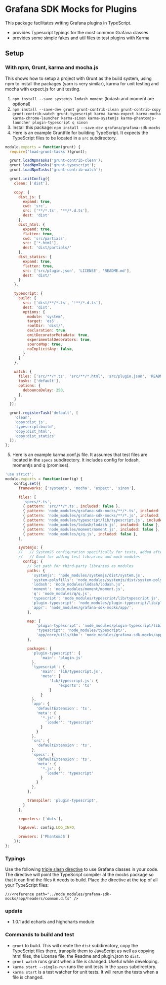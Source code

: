 # Grafana SDK Mocks for Plugins

This package facilitates writing Grafana plugins in TypeScript.

- provides Typescript typings for the most common Grafana classes.
- provides some simple fakes and util files to test plugins with Karma

## Setup

### With npm, Grunt, karma and mocha.js

This shows how to setup a project with Grunt as the build system, using npm to install the packages (yarn is very similar), karma for unit testing and mocha with expect.js for unit testing.

1. `npm install --save systemjs lodash moment` (lodash and moment are optional)
2. `npm install --save-dev grunt grunt-contrib-clean grunt-contrib-copy grunt-contrib-watch grunt-typescript karma karma-expect karma-mocha karma-chrome-launcher karma-sinon karma-systemjs karma-phantomjs-launcher plugin-typescript q sinon`
3. Install this package: `npm install --save-dev grafana/grafana-sdk-mocks`
4. Here is an example Gruntfile for building TypeScript. It expects the TypeScript files to be located in a `src` subdirectory.

```js
module.exports = function(grunt) {
  require('load-grunt-tasks')(grunt);

  grunt.loadNpmTasks('grunt-contrib-clean');
  grunt.loadNpmTasks('grunt-typescript');
  grunt.loadNpmTasks('grunt-contrib-watch');

  grunt.initConfig({
    clean: ['dist'],

    copy: {
      dist_js: {
        expand: true,
        cwd: 'src',
        src: ['**/*.ts', '**/*.d.ts'],
        dest: 'dist'
      },
      dist_html: {
        expand: true,
        flatten: true,
        cwd: 'src/partials',
        src: ['*.html'],
        dest: 'dist/partials/'
      },
      dist_statics: {
        expand: true,
        flatten: true,
        src: ['src/plugin.json', 'LICENSE', 'README.md'],
        dest: 'dist/'
      }
    },

    typescript: {
      build: {
        src: ['dist/**/*.ts', '!**/*.d.ts'],
        dest: 'dist',
        options: {
          module: 'system',
          target: 'es5',
          rootDir: 'dist/',
          declaration: true,
          emitDecoratorMetadata: true,
          experimentalDecorators: true,
          sourceMap: true,
          noImplicitAny: false,
        }
      }
    },

    watch: {
      files: ['src/**/*.ts', 'src/**/*.html', 'src/plugin.json', 'README.md'],
      tasks: ['default'],
      options: {
        debounceDelay: 250,
      },
    }
  });

  grunt.registerTask('default', [
    'clean',
    'copy:dist_js',
    'typescript:build',
    'copy:dist_html',
    'copy:dist_statics'
  ]);
};
```
5. Here is an example karma.conf.js file. It assumes that test files are located in the `specs` subdirectory. It includes config for lodash, momentjs and q (promises).

```js
'use strict';
module.exports = function(config) {
    config.set({
      frameworks: ['systemjs', 'mocha', 'expect', 'sinon'],

      files: [
        'specs/*.ts',
        { pattern: 'src/**/*.ts', included: false },
        { pattern: 'node_modules/grafana-sdk-mocks/**/*.ts', included: false },
        { pattern: 'node_modules/grafana-sdk-mocks/**/*.js', included: false },
        { pattern: 'node_modules/typescript/lib/typescript.js', included: false },
        { pattern: 'node_modules/lodash/lodash.js', included: false },
        { pattern: 'node_modules/moment/moment.js', included: false },
        { pattern: 'node_modules/q/q.js', included: false },
      ],

      systemjs: {
      //   // SystemJS configuration specifically for tests, added after your config file.
      //   // Good for adding test libraries and mock modules
        config: {
          // Set path for third-party libraries as modules
          paths: {
            'systemjs': 'node_modules/systemjs/dist/system.js',
            'system-polyfills': 'node_modules/systemjs/dist/system-polyfills.js',
            'lodash': 'node_modules/lodash/lodash.js',
            'moment': 'node_modules/moment/moment.js',
            'q': 'node_modules/q/q.js',
            'typescript': 'node_modules/typescript/lib/typescript.js',
            'plugin-typescript': 'node_modules/plugin-typescript/lib/plugin.js',
            'app/': 'node_modules/grafana-sdk-mocks/app/',
          },

          map: {
              'plugin-typescript': 'node_modules/plugin-typescript/lib/',
              'typescript': 'node_modules/typescript/',
              'app/core/utils/kbn': 'node_modules/grafana-sdk-mocks/app/core/utils/kbn.js'
          },

          packages: {
            'plugin-typescript': {
                'main': 'plugin.js'
            },
            'typescript': {
                'main': 'lib/typescript.js',
                'meta': {
                    'lib/typescript.js': {
                        'exports': 'ts'
                    }
                }
            },
            'app': {
              'defaultExtension': 'ts',
              'meta': {
                '*.js': {
                  'loader': 'typescript'
                }
              }
            },
            'src': {
              'defaultExtension': 'ts',
            },
            'specs': {
              'defaultExtension': 'ts',
              'meta': {
                '*.js': {
                  'loader': 'typescript'
                }
              }
            },
          },

          transpiler: 'plugin-typescript',
        }
      },

      reporters: ['dots'],

      logLevel: config.LOG_INFO,

      browsers: ['PhantomJS']
    });
};
```

### Typings

Use the following [triple slash directive](https://www.typescriptlang.org/docs/handbook/triple-slash-directives.html) to use Grafana classes in your code. The directive will point the TypeScript compiler at the mocks package so that it can find the files it needs to build. Place the directive at the top of all your TypeScript files:

```
///<reference path="../node_modules/grafana-sdk-mocks/app/headers/common.d.ts" />
```

### update
- 1.0.1 add echarts and highcharts module 

### Commands to build and test

- `grunt` to build. This will create the `dist` subdirectory, copy the TypeScript files there, transpile them to JavaScript as well as copying html files, the License file, the Readme and plugin.json to `dist`.
- `grunt watch` runs grunt when a file is changed. Useful while developing.
- `karma start --single-run` runs the unit tests in the `specs` subdirectory.
- `karma start` is a test watcher for unit tests. It will rerun the tests when a file is changed.
